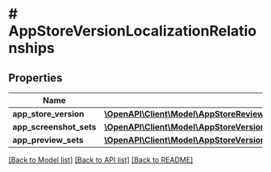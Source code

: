 # # AppStoreVersionLocalizationRelationships

## Properties

Name | Type | Description | Notes
------------ | ------------- | ------------- | -------------
**app_store_version** | [**\OpenAPI\Client\Model\AppStoreReviewDetailRelationshipsAppStoreVersion**](AppStoreReviewDetailRelationshipsAppStoreVersion.md) |  | [optional] 
**app_screenshot_sets** | [**\OpenAPI\Client\Model\AppStoreVersionLocalizationRelationshipsAppScreenshotSets**](AppStoreVersionLocalizationRelationshipsAppScreenshotSets.md) |  | [optional] 
**app_preview_sets** | [**\OpenAPI\Client\Model\AppStoreVersionLocalizationRelationshipsAppPreviewSets**](AppStoreVersionLocalizationRelationshipsAppPreviewSets.md) |  | [optional] 

[[Back to Model list]](../../README.md#documentation-for-models) [[Back to API list]](../../README.md#documentation-for-api-endpoints) [[Back to README]](../../README.md)


